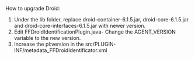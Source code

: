 
How to upgrade Droid:

1) Under the lib folder, replace droid-container-6.1.5.jar, droid-core-6.1.5.jar and droid-core-interfaces-6.1.5.jar with newer version.
2) Edit FFDroidIdentificationPlugin.java- Change the AGENT_VERSION variable to the new version.
3) Increase the pl:version in the src/PLUGIN-INF/metadata_FFDroidIdentificator.xml
